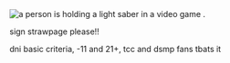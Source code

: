 
  <img src="https://media1.tenor.com/m/KC_VW90d8ygAAAAd/imp-and-skizz-skizzpulse.gif" alt="a person is holding a light saber in a video game ."/>
  
 sign strawpage please!!

dni basic criteria, -11 and 21+, tcc and dsmp fans tbats it

